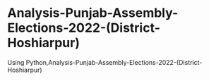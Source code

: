 # Analysis-Punjab-Assembly-Elections-2022-(District-Hoshiarpur)
Using Python,Analysis-Punjab-Assembly-Elections-2022-(District-Hoshiarpur)


